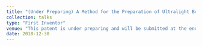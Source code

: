 ```yaml
---
title: "(Under Preparing) A Method for the Preparation of Ultralight Boron-Carbon-Nitride (BCN) Ceramics with High Performance in Electromagnetic Wave Absorption"
collection: talks
type: "First Inventor"
venue: "This patent is under preparing and will be submitted at the end of the year"
date: 2018-12-30
---
```

